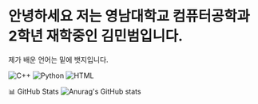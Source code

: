 # 안녕하세요 저는 영남대학교 컴퓨터공학과 2학년 재학중인 김민범입니다.
제가 배운 언어는 밑에 뱃지입니다.

![C++](https://img.shields.io/badge/C++-00599C?style=flat-square&logo=cplusplus&logoColor=white)
![Python](https://img.shields.io/badge/Python-3776AB?style=flat-square&logo=python&logoColor=white)
![HTML](https://img.shields.io/badge/HTML5-E34F26?style=flat-square&logo=html5&logoColor=white)

📊 GitHub Stats
![Anurag's GitHub stats](https://github-readme-stats.vercel.app/api?username=ㅡminbeom77&show_icons=true&theme=radical)
<!--
**minbeom77/minbeom77** is a ✨ _special_ ✨ repository because its `README.md` (this file) appears on your GitHub profile.

Here are some ideas to get you started:

- 🔭 I’m currently working on ...
- 🌱m I’m currently learning ...
- 👯 I’m looking to collaborate on ...
- 🤔 I’m looking for help with ...
- 💬 Ask me about ...
- 📫 How to reach me: ...
- 😄 Pronouns: ...
- ⚡ Fun fact: ...
-->
